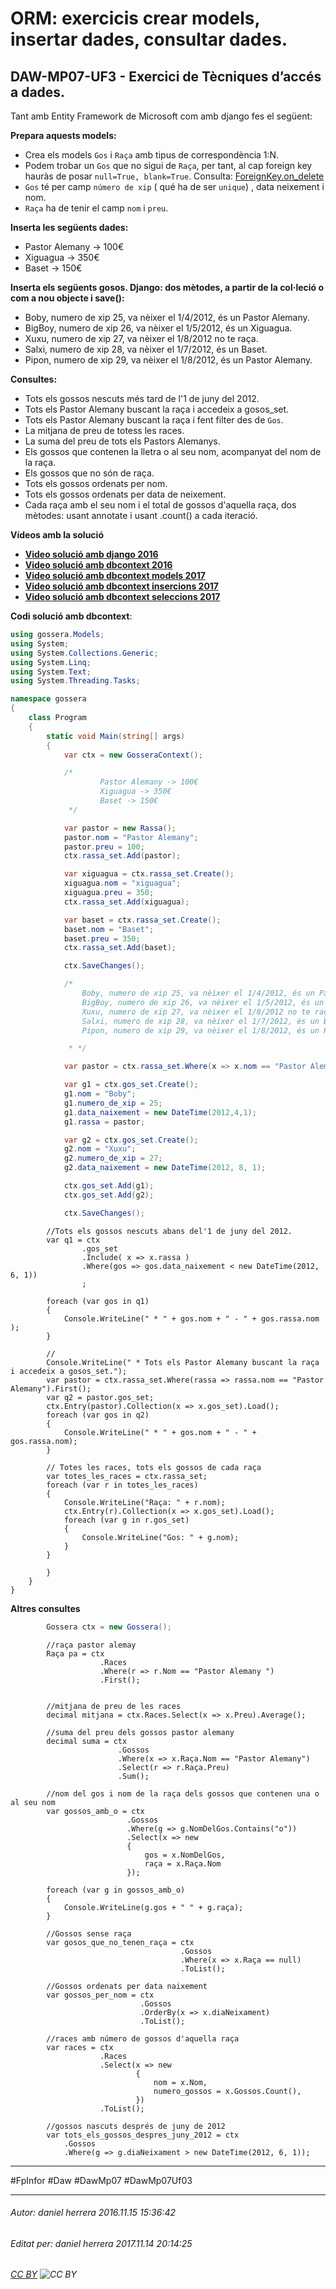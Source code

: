 # ORM: exercicis crear models, insertar dades, consultar dades.
## DAW-MP07-UF3 - Exercici de Tècniques d’accés a dades.
Tant amb Entity Framework de Microsoft com amb django fes el següent:

**Prepara aquests models:**

* Crea els models `Gos` i `Raça` amb tipus de correspondència 1:N. 
* Podem trobar un `Gos` que no sigui de `Raça`, per tant, al cap foreign key hauràs de posar `null=True, blank=True`. Consulta: [ForeignKey.on_delete](https://docs.djangoproject.com/en/1.10/ref/models/fields/#django.db.models.ForeignKey.on_delete)
* `Gos` té per camp `número de xip` ( qué ha de ser `unique`) , data neixement i nom.
* `Raça` ha de tenir el camp `nom` i `preu`.

**Inserta les següents dades:**

* Pastor Alemany -> 100€
* Xiguagua -> 350€
* Baset -> 150€

**Inserta els següents gosos. Django: dos mètodes, a partir de la col·leció o com a nou objecte i save():**

* Boby, numero de xip 25, va nèixer el 1/4/2012, és un Pastor Alemany.
* BigBoy, numero de xip 26, va nèixer el 1/5/2012, és un Xiguagua.
* Xuxu, numero de xip 27, va nèixer el 1/8/2012 no te raça.
* Salxi, numero de xip 28, va nèixer el 1/7/2012, és un Baset.
* Pipon, numero de xip 29, va nèixer el 1/8/2012, és un Pastor Alemany.

**Consultes:**

* Tots els gossos nescuts més tard de l'1 de juny del 2012.
* Tots els Pastor Alemany buscant la raça i accedeix a gosos_set.
* Tots els Pastor Alemany buscant la raça i fent filter des de `Gos`.
* La mitjana de preu de totess les races.
* La suma del preu de tots els Pastors Alemanys.
* Els gossos que contenen la lletra o al seu nom, acompanyat del nom de la raça.
* Els gossos que no són de raça.
* Tots els gossos ordenats per nom.
* Tots els gossos ordenats per data de neixement.
* Cada raça amb el seu nom i el total de gossos d'aquella raça, dos mètodes: usant annotate i usant .count() a cada iteració.

**Vídeos amb la solució**

* **[Video solució amb django 2016](https://youtu.be/uCjr4aNxVNs)**
* **[Video solució amb dbcontext 2016](https://youtu.be/jUW23Hp-uT4)**
* **[Video solució amb dbcontext models 2017](https://youtu.be/YUnJVUag03w)**
* **[Video solució amb dbcontext insercions 2017](https://youtu.be/l0vsEDLAe-o)**
* **[Video solució amb dbcontext seleccions 2017](https://youtu.be/p2Iz7dohP5Y)**

**Codi solució amb dbcontext**:

```C#
using gossera.Models;
using System;
using System.Collections.Generic;
using System.Linq;
using System.Text;
using System.Threading.Tasks;

namespace gossera
{
    class Program
    {
        static void Main(string[] args)
        {
            var ctx = new GosseraContext();

            /*
                    Pastor Alemany -> 100€
                    Xiguagua -> 350€
                    Baset -> 150€             
             */

            var pastor = new Rassa();
            pastor.nom = "Pastor Alemany";
            pastor.preu = 100;
            ctx.rassa_set.Add(pastor);

            var xiguagua = ctx.rassa_set.Create();
            xiguagua.nom = "xiguagua";
            xiguagua.preu = 350;
            ctx.rassa_set.Add(xiguagua);

            var baset = ctx.rassa_set.Create();
            baset.nom = "Baset";
            baset.preu = 350;
            ctx.rassa_set.Add(baset);

            ctx.SaveChanges();

            /*
                Boby, numero de xip 25, va nèixer el 1/4/2012, és un Pastor Alemany.
                BigBoy, numero de xip 26, va nèixer el 1/5/2012, és un Xiguagua.
                Xuxu, numero de xip 27, va nèixer el 1/8/2012 no te raça.
                Salxi, numero de xip 28, va nèixer el 1/7/2012, és un Baset.
                Pipon, numero de xip 29, va nèixer el 1/8/2012, és un Pastor Alemany.

             * */

            var pastor = ctx.rassa_set.Where(x => x.nom == "Pastor Alemany").First();

            var g1 = ctx.gos_set.Create();
            g1.nom = "Boby";
            g1.numero_de_xip = 25;
            g1.data_naixement = new DateTime(2012,4,1);
            g1.rassa = pastor;

            var g2 = ctx.gos_set.Create();
            g2.nom = "Xuxu";
            g2.numero_de_xip = 27;
            g2.data_naixement = new DateTime(2012, 8, 1);

            ctx.gos_set.Add(g1);
            ctx.gos_set.Add(g2);

            ctx.SaveChanges();
```

            //Tots els gossos nescuts abans del'1 de juny del 2012.
            var q1 = ctx
                    .gos_set
                    .Include( x => x.rassa )
                    .Where(gos => gos.data_naixement < new DateTime(2012, 6, 1))
                    ;

            foreach (var gos in q1)
            {
                Console.WriteLine(" * " + gos.nom + " - " + gos.rassa.nom );
            }

            //
            Console.WriteLine(" * Tots els Pastor Alemany buscant la raça i accedeix a gosos_set.");
            var pastor = ctx.rassa_set.Where(rassa => rassa.nom == "Pastor Alemany").First();
            var q2 = pastor.gos_set;
            ctx.Entry(pastor).Collection(x => x.gos_set).Load();
            foreach (var gos in q2)
            {
                Console.WriteLine(" * " + gos.nom + " - " + gos.rassa.nom);
            }

            // Totes les races, tots els gossos de cada raça
            var totes_les_races = ctx.rassa_set;
            foreach (var r in totes_les_races)
            {
                Console.WriteLine("Raça: " + r.nom);
                ctx.Entry(r).Collection(x => x.gos_set).Load();
                foreach (var g in r.gos_set)
                {
                    Console.WriteLine("Gos: " + g.nom);
                }
            }
    
            }
        }
    }


**Altres consultes**

```java
        Gossera ctx = new Gossera();
```

            //raça pastor alemay
            Raça pa = ctx
                        .Races
                        .Where(r => r.Nom == "Pastor Alemany ")
                        .First();


            //mitjana de preu de les races
            decimal mitjana = ctx.Races.Select(x => x.Preu).Average();

            //suma del preu dels gossos pastor alemany
            decimal suma = ctx
                            .Gossos
                            .Where(x => x.Raça.Nom == "Pastor Alemany")
                            .Select(r => r.Raça.Preu)
                            .Sum();

            //nom del gos i nom de la raça dels gossos que contenen una o al seu nom
            var gossos_amb_o = ctx
                              .Gossos
                              .Where(g => g.NomDelGos.Contains("o"))
                              .Select(x => new
                              {
                                  gos = x.NomDelGos,
                                  raça = x.Raça.Nom
                              });

            foreach (var g in gossos_amb_o)
            {
                Console.WriteLine(g.gos + " " + g.raça);
            }

            //Gossos sense raça
            var gosos_que_no_tenen_raça = ctx
                                          .Gossos
                                          .Where(x => x.Raça == null)
                                          .ToList();

            //Gossos ordenats per data naixement
            var gossos_per_nom = ctx
                                 .Gossos
                                 .OrderBy(x => x.diaNeixament)
                                 .ToList();

            //races amb número de gossos d'aquella raça
            var races = ctx
                        .Races
                        .Select(x => new
                                {
                                    nom = x.Nom,
                                    numero_gossos = x.Gossos.Count(),
                                })
                        .ToList();

            //gossos nascuts després de juny de 2012
            var tots_els_gossos_despres_juny_2012 = ctx
                .Gossos
                .Where(g => g.diaNeixament > new DateTime(2012, 6, 1));

---

#FpInfor #Daw #DawMp07 #DawMp07Uf03

---

###### Autor: daniel herrera 2016.11.15 15:36:42
###### Editat per: daniel herrera 2017.11.14 20:14:25
###### [CC BY](https://creativecommons.org/licenses/by/4.0/) ![CC BY](https://licensebuttons.net/l/by/3.0/80x15.png)
